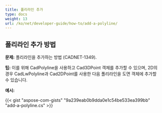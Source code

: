 ```yaml
---
title: 폴리라인 추가
type: docs
weight: 13
url: /ko/net/developer-guide/how-to/add-a-polyline/
---
```


## **폴리라인 추가 방법**

**문제:** 폴리라인을 추가하는 방법 (CADNET-1349).

**팁:** 이를 위해 CadPolyline을 사용하고 Cad3DPoint 객체를 추가할 수 있으며, 2D의 경우 CadLwPolyline과 Cad2DPoint를 사용한 다음 폴리라인을 도면 객체에 추가할 수 있습니다.

**예시:**

{{< gist "aspose-com-gists" "9a239eab0b9dda0e1c54be533ea399bb" "add-a-polyline.cs" >}}
